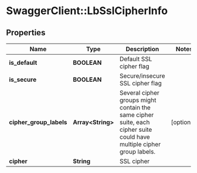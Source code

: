# SwaggerClient::LbSslCipherInfo

## Properties
Name | Type | Description | Notes
------------ | ------------- | ------------- | -------------
**is_default** | **BOOLEAN** | Default SSL cipher flag | 
**is_secure** | **BOOLEAN** | Secure/insecure SSL cipher flag | 
**cipher_group_labels** | **Array&lt;String&gt;** | Several cipher groups might contain the same cipher suite, each cipher suite could have multiple cipher group labels.  | [optional] 
**cipher** | **String** | SSL cipher | 


